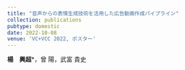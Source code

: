 ```yaml
---
title: "音声からの表情生成技術を活用した広告動画作成パイプライン"
collection: publications
pubtype: domestic
date: 2022-10-08
venue: 'VC+VCC 2022, ポスター'
---
```


**楊　興超***，曾 陽，武富 貴史
